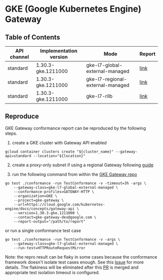 # GKE (Google Kubernetes Engine) Gateway

## Table of Contents

|API channel|Implementation version|Mode|Report|
|-----------|----------------------|----|------|
|standard|1.30.3-gke.1211000|gke-l7-global-external-managed|[link](./standard-1.30.3-gxlb-report.yaml)|
|standard|1.30.3-gke.1211000|gke-l7-regional-external-managed|[link](./standard-1.30.3-rxlb-report.yaml)|
|standard|1.30.3-gke.1211000|gke-l7-rilb|[link](./standard-1.30.3-rilb-report.yaml)|

## Reproduce

GKE Gateway conformance report can be reproduced by the following steps.

1. create a GKE cluster with Gateway API enabled

```
gcloud container clusters create "${cluster_name}" --gateway-api=standard --location="${location}"
```

2. create a proxy-only subnet if using a regional Gateway following [guide](https://cloud.google.com/kubernetes-engine/docs/how-to/deploying-gateways#configure_a_proxy-only_subnet)

3. run the following command from within the [GKE Gateway repo](https://github.com/GoogleCloudPlatform/gke-gateway-api)

```
go test ./conformance -run TestConformance -v -timeout=3h -args \
    --gateway-class=gke-l7-global-external-managed \
    --conformance-profiles=GATEWAY-HTTP \
    --organization=GKE \
    --project=gke-gateway \
    --url=https://cloud.google.com/kubernetes-engine/docs/concepts/gateway-api \
    --version=1.30.3-gke.1211000 \
    --contact=gke-gateway-dev@google.com \
    --report-output="/path/to/report"
```

or run a single conformance test case

```
go test ./conformance -run TestConformance -v -args \
    --gateway-class=gke-l7-global-external-managed \
    --run-test=HTTPRouteRequestMirror
```

Note: the repro result can be flaky in some cases because the conformance framework doesn't isolate test cases enough.
See this [Issue](https://github.com/kubernetes-sigs/gateway-api/issues/3233) for more details.
The flakiness will be eliminated after this [PR](https://github.com/kubernetes-sigs/gateway-api/pull/3243) is merged and appropriate test isolation timeout is configured.
